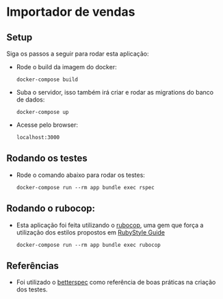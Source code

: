 
# Importador de vendas

## Setup

Siga os passos a seguir para rodar esta aplicação:

- Rode o build da imagem do docker:

    `docker-compose build`

- Suba o servidor, isso também irá criar e rodar as migrations do banco de dados:

    `docker-compose up`

- Acesse pelo browser:

    `localhost:3000`
    
## Rodando os testes

- Rode o comando abaixo para rodar os testes:

    `docker-compose run --rm app bundle exec rspec`

## Rodando o rubocop:

- Esta aplicação foi feita utilizando o [rubocop](https://github.com/rubocop-hq/rubocop), uma gem que força a utilização dos estilos propostos em [RubyStyle Guide](https://rubystyle.guide/)
    
    `docker-compose run --rm app bundle exec rubocop`
    
## Referências

- Foi utilizado o [betterspec](https://www.betterspecs.org/) como referência de boas práticas na criação dos testes.